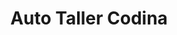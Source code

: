 ---
title: "Auto Taller Codina"
url: /gironella/auto-taller-codina/
shop: reparación de automóviles
---
